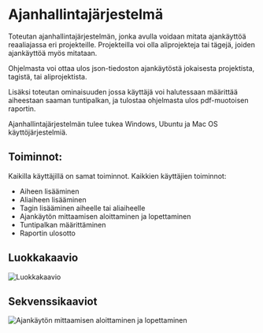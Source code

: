 # Ajanhallintajärjestelmä

Toteutan ajanhallintajärjestelmän, jonka avulla voidaan mitata ajankäyttöä reaaliajassa eri projekteille. Projekteilla voi olla aliprojekteja tai tägejä, joiden ajankäyttöä myös mitataan.

Ohjelmasta voi ottaa ulos json-tiedoston ajankäytöstä jokaisesta projektista, tagistä, tai aliprojektista.

Lisäksi toteutan ominaisuuden jossa käyttäjä voi halutessaan määrittää aiheestaan saaman tuntipalkan, ja tulostaa ohjelmasta ulos pdf-muotoisen raportin.

Ajanhallintajärjestelmän tulee tukea Windows, Ubuntu ja Mac OS käyttöjärjestelmiä.

## Toiminnot:
Kaikilla käyttäjillä on samat toiminnot.
Kaikkien käyttäjien toiminnot:

 - Aiheen lisääminen
 - Aliaiheen lisääminen
 - Tagin lisääminen aiheelle tai aliaiheelle
 - Ajankäytön mittaamisen aloittaminen ja lopettaminen
 - Tuntipalkan määrittäminen
 - Raportin ulosotto

## Luokkakaavio
![Luokkakaavio](https://github.com/rovaniemi/vulpy/blob/master/dokumentaatio/luokkakaavio-6.4.2017.png)

## Sekvenssikaaviot

![Ajankäytön mittaamisen aloittaminen ja lopettaminen](https://github.com/rovaniemi/vulpy/blob/master/dokumentaatio/ajankaytto.png)
